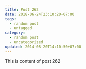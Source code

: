 ```yaml
---
title: Post 262
date: 2018-06-24T23:10:20+07:00
tags:
  - random post
  - untagged
category:
  - random post
  - uncategorized
updated: 2014-08-20T14:10:50+07:00
---
```

This is content of post 262